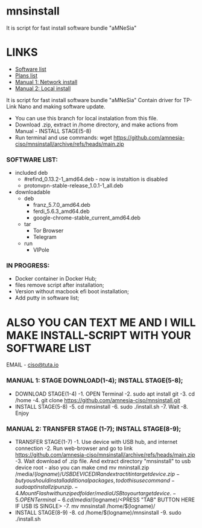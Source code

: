 # mnsinstall

It is script for fast install software bundle "aMNeSia"

# LINKS
- [Software list](#SLIST)
- [Plans list](#PLIST)
- [Manual 1: Network install](#MAN1)
- [Manual 2: Local install](#MAN2)

It is script for fast install software bundle "aMNeSia"
Contain driver for TP-Link Nano and making software update.
- You can use this branch for local instalation from this file.
- Download .zip, extract in /home directory, and make actions from Manual - INSTALL STAGE(5-8) 
- Run terminal and use commands: wget https://github.com/amnesia-ciso/mnsinstall/archive/refs/heads/main.zip
### <a name="SLIST"></a> SOFTWARE LIST:
- included deb
     - #refind_0.13.2-1_amd64.deb - now is instaltion is disabled
     - protonvpn-stable-release_1.0.1-1_all.deb 
- downloadable
   - deb
     - franz_5.7.0_amd64.deb
     - ferdi_5.6.3_amd64.deb
     - google-chrome-stable_current_amd64.deb
   - tar
     - Tor Browser
     - Telegram
   - run
     - VIPole


### <a name="PLIST"></a> IN PROGRESS:
* Docker container in Docker Hub; 
* files remove script after installation;  
* Version without macbook efi boot installation;
* Add putty in software list;


# ALSO YOU CAN TEXT ME AND I WILL MAKE INSTALL-SCRIPT WITH YOUR SOFTWARE LIST
EMAIL - ciso@tuta.io

### <a name="MAN1"></a> MANUAL 1: STAGE DOWNLOAD(1-4); INSTALL STAGE(5-8);
- DOWNLOAD STAGE(1-4)
     -1. OPEN Terminal
     -2. sudo apt install git
     -3. cd /home
     -4. git clone https://github.com/amnesia-ciso/mnsinstall.git
- INSTALL STAGE(5-8) 
     -5. cd mnsinstall
     -6. sudo ./install.sh
     -7. Wait
     -8. Enjoy
### <a name="MAN2"></a> MANUAL 2: TRANSFER STAGE (1-7); INSTALL STAGE(8-9);
- TRANSFER STAGE(1-7)
     -1. Use device with USB hub, and internet connection
     -2. Run web-browser and go to link https://github.com/amnesia-ciso/mnsinstall/archive/refs/heads/main.zip
     -3. Wait download of .zip file. And extract directory "mnsinstall" to usb device root
          - also you can make cmd mv mninstall.zip /media/$(logname)/USBDEVICEDIR and extract it in target device .zip
               - but you should install additional packages, to do this use command - sudo apt install zip unzip.
     -4. Mount Flash with unziped folder /media USB to your target device.
     -5. OPEN Terminal
     -6. cd /media/$(logname)/<PRESS "TAB" BUTTON HERE IF USB IS SINGLE>
     -7. mv mnsinstall /home/$(logname)/
- INSTALL STAGE(8-9) 
     -8. cd /home/$(logname)/mnsinstall
     -9. sudo ./install.sh
